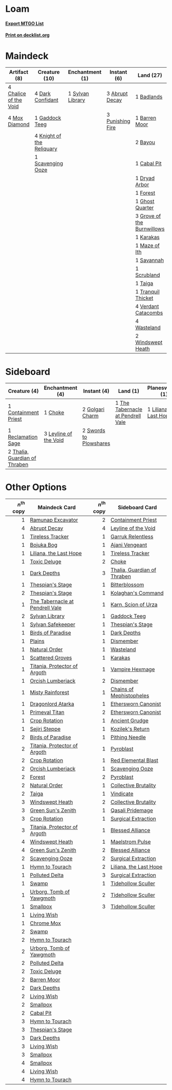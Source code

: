 # Loam

#### [Export MTGO List](../collection/Loam/Loam.txt)
#### [Print on decklist.org](http://decklist.org/?deckmain=3%09Abrupt%20Decay%0A1%09Badlands%0A1%09Barren%20Moor%0A2%09Bayou%0A1%09Cabal%20Pit%0A4%09Chalice%20of%20the%20Void%0A4%09Dark%20Confidant%0A1%09Dryad%20Arbor%0A1%09Forest%0A1%09Gaddock%20Teeg%0A1%09Ghost%20Quarter%0A2%09Green%20Sun's%20Zenith%0A3%09Grove%20of%20the%20Burnwillows%0A1%09Karakas%0A4%09Knight%20of%20the%20Reliquary%0A2%09Life%20from%20the%20Loam%0A3%09Liliana%20of%20the%20Veil%0A1%09Maze%20of%20Ith%0A4%09Mox%20Diamond%0A3%09Punishing%20Fire%0A1%09Savannah%0A1%09Scavenging%20Ooze%0A1%09Scrubland%0A1%09Sylvan%20Library%0A1%09Taiga%0A1%09Tranquil%20Thicket%0A4%09Verdant%20Catacombs%0A1%09Vindicate%0A4%09Wasteland%0A2%09Windswept%20Heath&deckside=1%09Choke%0A1%09Containment%20Priest%0A2%09Golgari%20Charm%0A3%09Leyline%20of%20the%20Void%0A1%09Liliana,%20the%20Last%20Hope%0A1%09Reclamation%20Sage%0A2%09Swords%20to%20Plowshares%0A2%09Thalia,%20Guardian%20of%20Thraben%0A1%09The%20Tabernacle%20at%20Pendrell%20Vale%0A1%09Toxic%20Deluge)
# Maindeck

|                                          Artifact (8)                                          |                                           Creature (10)                                            |                                      Enchantment (1)                                      |                                        Instant (6)                                        |                                              Land (27)                                              |                                        Planeswalker (3)                                        |                                          Sorcery (5)                                          |
|------------------------------------------------------------------------------------------------|----------------------------------------------------------------------------------------------------|-------------------------------------------------------------------------------------------|-------------------------------------------------------------------------------------------|-----------------------------------------------------------------------------------------------------|------------------------------------------------------------------------------------------------|-----------------------------------------------------------------------------------------------|
|4 [Chalice of the Void](http://gatherer.wizards.com/Pages/Card/Details.aspx?multiverseid=370411)|4 [Dark Confidant](http://gatherer.wizards.com/Pages/Card/Details.aspx?multiverseid=370413)         |1 [Sylvan Library](http://gatherer.wizards.com/Pages/Card/Details.aspx?multiverseid=383120)|3 [Abrupt Decay](http://gatherer.wizards.com/Pages/Card/Details.aspx?multiverseid=425971)  |1 [Badlands](http://gatherer.wizards.com/Pages/Card/Details.aspx?multiverseid=382852)                |3 [Liliana of the Veil](http://gatherer.wizards.com/Pages/Card/Details.aspx?multiverseid=425901)|2 [Green Sun's Zenith](http://gatherer.wizards.com/Pages/Card/Details.aspx?multiverseid=413711)|
|4 [Mox Diamond](http://gatherer.wizards.com/Pages/Card/Details.aspx?multiverseid=212634)        |1 [Gaddock Teeg](http://gatherer.wizards.com/Pages/Card/Details.aspx?multiverseid=140188)           |                                                                                           |3 [Punishing Fire](http://gatherer.wizards.com/Pages/Card/Details.aspx?multiverseid=243483)|1 [Barren Moor](http://gatherer.wizards.com/Pages/Card/Details.aspx?multiverseid=382856)             |                                                                                                |2 [Life from the Loam](http://gatherer.wizards.com/Pages/Card/Details.aspx?multiverseid=370398)|
|                                                                                                |4 [Knight of the Reliquary](http://gatherer.wizards.com/Pages/Card/Details.aspx?multiverseid=370379)|                                                                                           |                                                                                           |2 [Bayou](http://gatherer.wizards.com/Pages/Card/Details.aspx?multiverseid=382860)                   |                                                                                                |1 [Vindicate](http://gatherer.wizards.com/Pages/Card/Details.aspx?multiverseid=413752)         |
|                                                                                                |1 [Scavenging Ooze](http://gatherer.wizards.com/Pages/Card/Details.aspx?multiverseid=425959)        |                                                                                           |                                                                                           |1 [Cabal Pit](http://gatherer.wizards.com/Pages/Card/Details.aspx?multiverseid=29904)                |                                                                                                |                                                                                               |
|                                                                                                |                                                                                                    |                                                                                           |                                                                                           |1 [Dryad Arbor](http://gatherer.wizards.com/Pages/Card/Details.aspx?multiverseid=282542)             |                                                                                                |                                                                                               |
|                                                                                                |                                                                                                    |                                                                                           |                                                                                           |1 [Forest](http://gatherer.wizards.com/Pages/Card/Details.aspx?multiverseid=439605)                  |                                                                                                |                                                                                               |
|                                                                                                |                                                                                                    |                                                                                           |                                                                                           |1 [Ghost Quarter](http://gatherer.wizards.com/Pages/Card/Details.aspx?multiverseid=430470)           |                                                                                                |                                                                                               |
|                                                                                                |                                                                                                    |                                                                                           |                                                                                           |3 [Grove of the Burnwillows](http://gatherer.wizards.com/Pages/Card/Details.aspx?multiverseid=438804)|                                                                                                |                                                                                               |
|                                                                                                |                                                                                                    |                                                                                           |                                                                                           |1 [Karakas](http://gatherer.wizards.com/Pages/Card/Details.aspx?multiverseid=201198)                 |                                                                                                |                                                                                               |
|                                                                                                |                                                                                                    |                                                                                           |                                                                                           |1 [Maze of Ith](http://gatherer.wizards.com/Pages/Card/Details.aspx?multiverseid=201263)             |                                                                                                |                                                                                               |
|                                                                                                |                                                                                                    |                                                                                           |                                                                                           |1 [Savannah](http://gatherer.wizards.com/Pages/Card/Details.aspx?multiverseid=383079)                |                                                                                                |                                                                                               |
|                                                                                                |                                                                                                    |                                                                                           |                                                                                           |1 [Scrubland](http://gatherer.wizards.com/Pages/Card/Details.aspx?multiverseid=383083)               |                                                                                                |                                                                                               |
|                                                                                                |                                                                                                    |                                                                                           |                                                                                           |1 [Taiga](http://gatherer.wizards.com/Pages/Card/Details.aspx?multiverseid=383122)                   |                                                                                                |                                                                                               |
|                                                                                                |                                                                                                    |                                                                                           |                                                                                           |1 [Tranquil Thicket](http://gatherer.wizards.com/Pages/Card/Details.aspx?multiverseid=383135)        |                                                                                                |                                                                                               |
|                                                                                                |                                                                                                    |                                                                                           |                                                                                           |4 [Verdant Catacombs](http://gatherer.wizards.com/Pages/Card/Details.aspx?multiverseid=426074)       |                                                                                                |                                                                                               |
|                                                                                                |                                                                                                    |                                                                                           |                                                                                           |4 [Wasteland](http://gatherer.wizards.com/Pages/Card/Details.aspx?multiverseid=413790)               |                                                                                                |                                                                                               |
|                                                                                                |                                                                                                    |                                                                                           |                                                                                           |2 [Windswept Heath](http://gatherer.wizards.com/Pages/Card/Details.aspx?multiverseid=405115)         |                                                                                                |                                                                                               |


# Sideboard

|                                              Creature (4)                                              |                                        Enchantment (4)                                         |                                           Instant (4)                                           |                                                  Land (1)                                                  |                                         Planeswalker (1)                                          |                                       Sorcery (1)                                       |
|--------------------------------------------------------------------------------------------------------|------------------------------------------------------------------------------------------------|-------------------------------------------------------------------------------------------------|------------------------------------------------------------------------------------------------------------|---------------------------------------------------------------------------------------------------|-----------------------------------------------------------------------------------------|
|1 [Containment Priest](http://gatherer.wizards.com/Pages/Card/Details.aspx?multiverseid=429862)         |1 [Choke](http://gatherer.wizards.com/Pages/Card/Details.aspx?multiverseid=430685)              |2 [Golgari Charm](http://gatherer.wizards.com/Pages/Card/Details.aspx?multiverseid=430396)       |1 [The Tabernacle at Pendrell Vale](http://gatherer.wizards.com/Pages/Card/Details.aspx?multiverseid=201236)|1 [Liliana, the Last Hope](http://gatherer.wizards.com/Pages/Card/Details.aspx?multiverseid=414388)|1 [Toxic Deluge](http://gatherer.wizards.com/Pages/Card/Details.aspx?multiverseid=413650)|
|1 [Reclamation Sage](http://gatherer.wizards.com/Pages/Card/Details.aspx?multiverseid=430359)           |3 [Leyline of the Void](http://gatherer.wizards.com/Pages/Card/Details.aspx?multiverseid=205013)|2 [Swords to Plowshares](http://gatherer.wizards.com/Pages/Card/Details.aspx?multiverseid=383119)|                                                                                                            |                                                                                                   |                                                                                         |
|2 [Thalia, Guardian of Thraben](http://gatherer.wizards.com/Pages/Card/Details.aspx?multiverseid=442025)|                                                                                                |                                                                                                 |                                                                                                            |                                                                                                   |                                                                                         |


# Other Options

|*n*<sup>th</sup> copy|                                              Maindeck Card                                               |*n*<sup>th</sup> copy|                                            Sideboard Card                                            |
|--------------------:|----------------------------------------------------------------------------------------------------------|--------------------:|------------------------------------------------------------------------------------------------------|
|                    1|[Ramunap Excavator](http://gatherer.wizards.com/Pages/Card/Details.aspx?multiverseid=430818)              |                    2|[Containment Priest](http://gatherer.wizards.com/Pages/Card/Details.aspx?multiverseid=429862)         |
|                    4|[Abrupt Decay](http://gatherer.wizards.com/Pages/Card/Details.aspx?multiverseid=425971)                   |                    4|[Leyline of the Void](http://gatherer.wizards.com/Pages/Card/Details.aspx?multiverseid=205013)        |
|                    1|[Tireless Tracker](http://gatherer.wizards.com/Pages/Card/Details.aspx?multiverseid=409997)               |                    1|[Garruk Relentless](http://gatherer.wizards.com/Pages/Card/Details.aspx?multiverseid=439330)          |
|                    1|[Bojuka Bog](http://gatherer.wizards.com/Pages/Card/Details.aspx?multiverseid=247536)                     |                    1|[Ajani Vengeant](http://gatherer.wizards.com/Pages/Card/Details.aspx?multiverseid=266299)             |
|                    1|[Liliana, the Last Hope](http://gatherer.wizards.com/Pages/Card/Details.aspx?multiverseid=414388)         |                    1|[Tireless Tracker](http://gatherer.wizards.com/Pages/Card/Details.aspx?multiverseid=409997)           |
|                    1|[Toxic Deluge](http://gatherer.wizards.com/Pages/Card/Details.aspx?multiverseid=413650)                   |                    2|[Choke](http://gatherer.wizards.com/Pages/Card/Details.aspx?multiverseid=430685)                      |
|                    1|[Dark Depths](http://gatherer.wizards.com/Pages/Card/Details.aspx?multiverseid=416746)                    |                    3|[Thalia, Guardian of Thraben](http://gatherer.wizards.com/Pages/Card/Details.aspx?multiverseid=442025)|
|                    1|[Thespian's Stage](http://gatherer.wizards.com/Pages/Card/Details.aspx?multiverseid=366353)               |                    1|[Bitterblossom](http://gatherer.wizards.com/Pages/Card/Details.aspx?multiverseid=397701)              |
|                    2|[Thespian's Stage](http://gatherer.wizards.com/Pages/Card/Details.aspx?multiverseid=366353)               |                    1|[Kolaghan's Command](http://gatherer.wizards.com/Pages/Card/Details.aspx?multiverseid=394613)         |
|                    1|[The Tabernacle at Pendrell Vale](http://gatherer.wizards.com/Pages/Card/Details.aspx?multiverseid=201236)|                    1|[Karn, Scion of Urza](http://gatherer.wizards.com/Pages/Card/Details.aspx?multiverseid=442889)        |
|                    2|[Sylvan Library](http://gatherer.wizards.com/Pages/Card/Details.aspx?multiverseid=383120)                 |                    1|[Gaddock Teeg](http://gatherer.wizards.com/Pages/Card/Details.aspx?multiverseid=140188)               |
|                    1|[Sylvan Safekeeper](http://gatherer.wizards.com/Pages/Card/Details.aspx?multiverseid=430371)              |                    1|[Thespian's Stage](http://gatherer.wizards.com/Pages/Card/Details.aspx?multiverseid=366353)           |
|                    1|[Birds of Paradise](http://gatherer.wizards.com/Pages/Card/Details.aspx?multiverseid=416933)              |                    1|[Dark Depths](http://gatherer.wizards.com/Pages/Card/Details.aspx?multiverseid=416746)                |
|                    1|[Plains](http://gatherer.wizards.com/Pages/Card/Details.aspx?multiverseid=439601)                         |                    1|[Dismember](http://gatherer.wizards.com/Pages/Card/Details.aspx?multiverseid=397830)                  |
|                    1|[Natural Order](http://gatherer.wizards.com/Pages/Card/Details.aspx?multiverseid=4307)                    |                    1|[Wasteland](http://gatherer.wizards.com/Pages/Card/Details.aspx?multiverseid=413790)                  |
|                    1|[Scattered Groves](http://gatherer.wizards.com/Pages/Card/Details.aspx?multiverseid=426949)               |                    1|[Karakas](http://gatherer.wizards.com/Pages/Card/Details.aspx?multiverseid=201198)                    |
|                    1|[Titania, Protector of Argoth](http://gatherer.wizards.com/Pages/Card/Details.aspx?multiverseid=430376)   |                    1|[Vampire Hexmage](http://gatherer.wizards.com/Pages/Card/Details.aspx?multiverseid=382397)            |
|                    1|[Orcish Lumberjack](http://gatherer.wizards.com/Pages/Card/Details.aspx?multiverseid=383038)              |                    2|[Dismember](http://gatherer.wizards.com/Pages/Card/Details.aspx?multiverseid=397830)                  |
|                    1|[Misty Rainforest](http://gatherer.wizards.com/Pages/Card/Details.aspx?multiverseid=426065)               |                    1|[Chains of Mephistopheles](http://gatherer.wizards.com/Pages/Card/Details.aspx?multiverseid=159823)   |
|                    1|[Dragonlord Atarka](http://gatherer.wizards.com/Pages/Card/Details.aspx?multiverseid=394546)              |                    1|[Ethersworn Canonist](http://gatherer.wizards.com/Pages/Card/Details.aspx?multiverseid=370504)        |
|                    1|[Primeval Titan](http://gatherer.wizards.com/Pages/Card/Details.aspx?multiverseid=397688)                 |                    2|[Ethersworn Canonist](http://gatherer.wizards.com/Pages/Card/Details.aspx?multiverseid=370504)        |
|                    1|[Crop Rotation](http://gatherer.wizards.com/Pages/Card/Details.aspx?multiverseid=417430)                  |                    1|[Ancient Grudge](http://gatherer.wizards.com/Pages/Card/Details.aspx?multiverseid=425913)             |
|                    1|[Sejiri Steppe](http://gatherer.wizards.com/Pages/Card/Details.aspx?multiverseid=243453)                  |                    1|[Kozilek's Return](http://gatherer.wizards.com/Pages/Card/Details.aspx?multiverseid=407608)           |
|                    2|[Birds of Paradise](http://gatherer.wizards.com/Pages/Card/Details.aspx?multiverseid=416933)              |                    1|[Pithing Needle](http://gatherer.wizards.com/Pages/Card/Details.aspx?multiverseid=425815)             |
|                    2|[Titania, Protector of Argoth](http://gatherer.wizards.com/Pages/Card/Details.aspx?multiverseid=430376)   |                    1|[Pyroblast](http://gatherer.wizards.com/Pages/Card/Details.aspx?multiverseid=159243)                  |
|                    2|[Crop Rotation](http://gatherer.wizards.com/Pages/Card/Details.aspx?multiverseid=417430)                  |                    1|[Red Elemental Blast](http://gatherer.wizards.com/Pages/Card/Details.aspx?multiverseid=202447)        |
|                    2|[Orcish Lumberjack](http://gatherer.wizards.com/Pages/Card/Details.aspx?multiverseid=383038)              |                    1|[Scavenging Ooze](http://gatherer.wizards.com/Pages/Card/Details.aspx?multiverseid=425959)            |
|                    2|[Forest](http://gatherer.wizards.com/Pages/Card/Details.aspx?multiverseid=439605)                         |                    2|[Pyroblast](http://gatherer.wizards.com/Pages/Card/Details.aspx?multiverseid=159243)                  |
|                    2|[Natural Order](http://gatherer.wizards.com/Pages/Card/Details.aspx?multiverseid=4307)                    |                    1|[Collective Brutality](http://gatherer.wizards.com/Pages/Card/Details.aspx?multiverseid=414380)       |
|                    2|[Taiga](http://gatherer.wizards.com/Pages/Card/Details.aspx?multiverseid=383122)                          |                    1|[Vindicate](http://gatherer.wizards.com/Pages/Card/Details.aspx?multiverseid=413752)                  |
|                    3|[Windswept Heath](http://gatherer.wizards.com/Pages/Card/Details.aspx?multiverseid=405115)                |                    2|[Collective Brutality](http://gatherer.wizards.com/Pages/Card/Details.aspx?multiverseid=414380)       |
|                    3|[Green Sun's Zenith](http://gatherer.wizards.com/Pages/Card/Details.aspx?multiverseid=413711)             |                    1|[Qasali Pridemage](http://gatherer.wizards.com/Pages/Card/Details.aspx?multiverseid=249405)           |
|                    3|[Crop Rotation](http://gatherer.wizards.com/Pages/Card/Details.aspx?multiverseid=417430)                  |                    1|[Surgical Extraction](http://gatherer.wizards.com/Pages/Card/Details.aspx?multiverseid=397706)        |
|                    3|[Titania, Protector of Argoth](http://gatherer.wizards.com/Pages/Card/Details.aspx?multiverseid=430376)   |                    1|[Blessed Alliance](http://gatherer.wizards.com/Pages/Card/Details.aspx?multiverseid=414302)           |
|                    4|[Windswept Heath](http://gatherer.wizards.com/Pages/Card/Details.aspx?multiverseid=405115)                |                    1|[Maelstrom Pulse](http://gatherer.wizards.com/Pages/Card/Details.aspx?multiverseid=370521)            |
|                    4|[Green Sun's Zenith](http://gatherer.wizards.com/Pages/Card/Details.aspx?multiverseid=413711)             |                    2|[Blessed Alliance](http://gatherer.wizards.com/Pages/Card/Details.aspx?multiverseid=414302)           |
|                    2|[Scavenging Ooze](http://gatherer.wizards.com/Pages/Card/Details.aspx?multiverseid=425959)                |                    2|[Surgical Extraction](http://gatherer.wizards.com/Pages/Card/Details.aspx?multiverseid=397706)        |
|                    1|[Hymn to Tourach](http://gatherer.wizards.com/Pages/Card/Details.aspx?multiverseid=382976)                |                    2|[Liliana, the Last Hope](http://gatherer.wizards.com/Pages/Card/Details.aspx?multiverseid=414388)     |
|                    1|[Polluted Delta](http://gatherer.wizards.com/Pages/Card/Details.aspx?multiverseid=405104)                 |                    3|[Surgical Extraction](http://gatherer.wizards.com/Pages/Card/Details.aspx?multiverseid=397706)        |
|                    1|[Swamp](http://gatherer.wizards.com/Pages/Card/Details.aspx?multiverseid=439603)                          |                    1|[Tidehollow Sculler](http://gatherer.wizards.com/Pages/Card/Details.aspx?multiverseid=370375)         |
|                    1|[Urborg, Tomb of Yawgmoth](http://gatherer.wizards.com/Pages/Card/Details.aspx?multiverseid=287330)       |                    2|[Tidehollow Sculler](http://gatherer.wizards.com/Pages/Card/Details.aspx?multiverseid=370375)         |
|                    1|[Smallpox](http://gatherer.wizards.com/Pages/Card/Details.aspx?multiverseid=417484)                       |                    3|[Tidehollow Sculler](http://gatherer.wizards.com/Pages/Card/Details.aspx?multiverseid=370375)         |
|                    1|[Living Wish](http://gatherer.wizards.com/Pages/Card/Details.aspx?multiverseid=442168)                    |                     |                                                                                                      |
|                    1|[Chrome Mox](http://gatherer.wizards.com/Pages/Card/Details.aspx?multiverseid=413761)                     |                     |                                                                                                      |
|                    2|[Swamp](http://gatherer.wizards.com/Pages/Card/Details.aspx?multiverseid=439603)                          |                     |                                                                                                      |
|                    2|[Hymn to Tourach](http://gatherer.wizards.com/Pages/Card/Details.aspx?multiverseid=382976)                |                     |                                                                                                      |
|                    2|[Urborg, Tomb of Yawgmoth](http://gatherer.wizards.com/Pages/Card/Details.aspx?multiverseid=287330)       |                     |                                                                                                      |
|                    2|[Polluted Delta](http://gatherer.wizards.com/Pages/Card/Details.aspx?multiverseid=405104)                 |                     |                                                                                                      |
|                    2|[Toxic Deluge](http://gatherer.wizards.com/Pages/Card/Details.aspx?multiverseid=413650)                   |                     |                                                                                                      |
|                    2|[Barren Moor](http://gatherer.wizards.com/Pages/Card/Details.aspx?multiverseid=382856)                    |                     |                                                                                                      |
|                    2|[Dark Depths](http://gatherer.wizards.com/Pages/Card/Details.aspx?multiverseid=416746)                    |                     |                                                                                                      |
|                    2|[Living Wish](http://gatherer.wizards.com/Pages/Card/Details.aspx?multiverseid=442168)                    |                     |                                                                                                      |
|                    2|[Smallpox](http://gatherer.wizards.com/Pages/Card/Details.aspx?multiverseid=417484)                       |                     |                                                                                                      |
|                    2|[Cabal Pit](http://gatherer.wizards.com/Pages/Card/Details.aspx?multiverseid=29904)                       |                     |                                                                                                      |
|                    3|[Hymn to Tourach](http://gatherer.wizards.com/Pages/Card/Details.aspx?multiverseid=382976)                |                     |                                                                                                      |
|                    3|[Thespian's Stage](http://gatherer.wizards.com/Pages/Card/Details.aspx?multiverseid=366353)               |                     |                                                                                                      |
|                    3|[Dark Depths](http://gatherer.wizards.com/Pages/Card/Details.aspx?multiverseid=416746)                    |                     |                                                                                                      |
|                    3|[Living Wish](http://gatherer.wizards.com/Pages/Card/Details.aspx?multiverseid=442168)                    |                     |                                                                                                      |
|                    3|[Smallpox](http://gatherer.wizards.com/Pages/Card/Details.aspx?multiverseid=417484)                       |                     |                                                                                                      |
|                    4|[Smallpox](http://gatherer.wizards.com/Pages/Card/Details.aspx?multiverseid=417484)                       |                     |                                                                                                      |
|                    4|[Living Wish](http://gatherer.wizards.com/Pages/Card/Details.aspx?multiverseid=442168)                    |                     |                                                                                                      |
|                    4|[Hymn to Tourach](http://gatherer.wizards.com/Pages/Card/Details.aspx?multiverseid=382976)                |                     |                                                                                                      |


